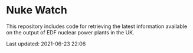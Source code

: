 # Nuke Watch

This repository includes code for retrieving the latest information available on the output of EDF nuclear power plants in the UK.

Last updated: 2021-06-23 22:06